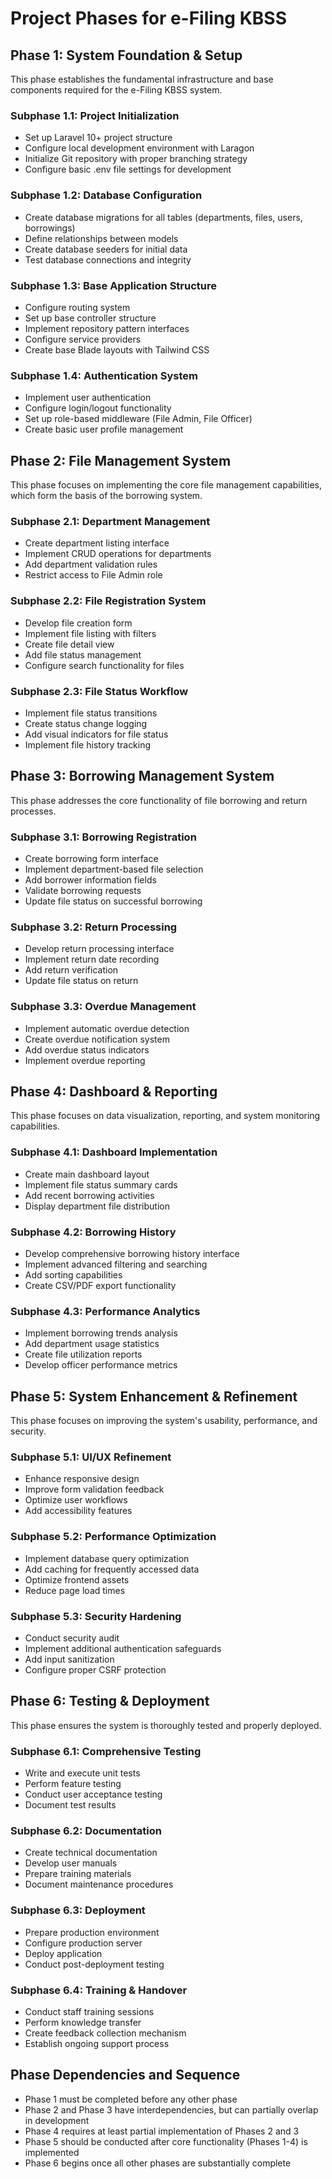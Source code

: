 # Project Phases for e-Filing KBSS
## Phase 1: System Foundation & Setup

This phase establishes the fundamental infrastructure and base components required for the e-Filing KBSS system.

### Subphase 1.1: Project Initialization
- Set up Laravel 10+ project structure
- Configure local development environment with Laragon
- Initialize Git repository with proper branching strategy
- Configure basic .env file settings for development

### Subphase 1.2: Database Configuration
- Create database migrations for all tables (departments, files, users, borrowings)
- Define relationships between models
- Create database seeders for initial data
- Test database connections and integrity

### Subphase 1.3: Base Application Structure
- Configure routing system
- Set up base controller structure
- Implement repository pattern interfaces
- Configure service providers
- Create base Blade layouts with Tailwind CSS

### Subphase 1.4: Authentication System
- Implement user authentication
- Configure login/logout functionality
- Set up role-based middleware (File Admin, File Officer)
- Create basic user profile management

## Phase 2: File Management System

This phase focuses on implementing the core file management capabilities, which form the basis of the borrowing system.

### Subphase 2.1: Department Management
- Create department listing interface
- Implement CRUD operations for departments
- Add department validation rules
- Restrict access to File Admin role

### Subphase 2.2: File Registration System
- Develop file creation form
- Implement file listing with filters
- Create file detail view
- Add file status management
- Configure search functionality for files

### Subphase 2.3: File Status Workflow
- Implement file status transitions
- Create status change logging
- Add visual indicators for file status
- Implement file history tracking

## Phase 3: Borrowing Management System

This phase addresses the core functionality of file borrowing and return processes.

### Subphase 3.1: Borrowing Registration
- Create borrowing form interface
- Implement department-based file selection
- Add borrower information fields
- Validate borrowing requests
- Update file status on successful borrowing

### Subphase 3.2: Return Processing
- Develop return processing interface
- Implement return date recording
- Add return verification
- Update file status on return

### Subphase 3.3: Overdue Management
- Implement automatic overdue detection
- Create overdue notification system
- Add overdue status indicators
- Implement overdue reporting

## Phase 4: Dashboard & Reporting

This phase focuses on data visualization, reporting, and system monitoring capabilities.

### Subphase 4.1: Dashboard Implementation
- Create main dashboard layout
- Implement file status summary cards
- Add recent borrowing activities
- Display department file distribution

### Subphase 4.2: Borrowing History
- Develop comprehensive borrowing history interface
- Implement advanced filtering and searching
- Add sorting capabilities
- Create CSV/PDF export functionality

### Subphase 4.3: Performance Analytics
- Implement borrowing trends analysis
- Add department usage statistics
- Create file utilization reports
- Develop officer performance metrics

## Phase 5: System Enhancement & Refinement

This phase focuses on improving the system's usability, performance, and security.

### Subphase 5.1: UI/UX Refinement
- Enhance responsive design
- Improve form validation feedback
- Optimize user workflows
- Add accessibility features

### Subphase 5.2: Performance Optimization
- Implement database query optimization
- Add caching for frequently accessed data
- Optimize frontend assets
- Reduce page load times

### Subphase 5.3: Security Hardening
- Conduct security audit
- Implement additional authentication safeguards
- Add input sanitization
- Configure proper CSRF protection

## Phase 6: Testing & Deployment

This phase ensures the system is thoroughly tested and properly deployed.

### Subphase 6.1: Comprehensive Testing
- Write and execute unit tests
- Perform feature testing
- Conduct user acceptance testing
- Document test results

### Subphase 6.2: Documentation
- Create technical documentation
- Develop user manuals
- Prepare training materials
- Document maintenance procedures

### Subphase 6.3: Deployment
- Prepare production environment
- Configure production server
- Deploy application
- Conduct post-deployment testing

### Subphase 6.4: Training & Handover
- Conduct staff training sessions
- Perform knowledge transfer
- Create feedback collection mechanism
- Establish ongoing support process

## Phase Dependencies and Sequence

- Phase 1 must be completed before any other phase
- Phase 2 and Phase 3 have interdependencies, but can partially overlap in development
- Phase 4 requires at least partial implementation of Phases 2 and 3
- Phase 5 should be conducted after core functionality (Phases 1-4) is implemented
- Phase 6 begins once all other phases are substantially complete